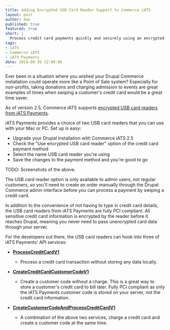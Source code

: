 ```yaml
---
title: Adding Encrypted USB Card Reader Support to Commerce iATS
layout: post
author: dan
published: true
featured: true
short: |
  Process credit card payments quickly and securely using an encrypted USB card reader.
tags:
- iATS
- Commerce iATS
- iATS Payments
date: 2014-09-26 12:00:00
---
```


Ever been in a situation where you wished your Drupal Commerce installation could operate more like a Point of Sale system? Especially for non-profits, taking donations and charging admission to events are great examples of times when swiping a customer's credit card would be a great time saver.

As of version 2.5, Commerce iATS supports [encrypted USB card readers from iATS Payments](http://home.iatspayments.com/developers/encrypted-magnetic-stripe-readers).

iATS Payments provides a choice of two USB card readers that you can use with your Mac or PC. Set up is easy:

* Upgrade your Drupal installation with Commerce iATS 2.5
* Check the "Use encrypted USB card reader" option of the credit card payment method
* Select the name USB card reader you're using
* Save the changes to the payment method and you're good to go

TODO: Screenshots of the above.

The USB card reader option is only available to admin users, not regular customers, so you'll need to create an order manually through the Drupal Commerce admin interface before you can process a payment by swiping a credit card.

In addition to the convenience of not having to type in credit card details, the USB card readers from iATS Payments are fully PCI compliant. All sensitive credit card information is encrypted by the reader before it reaches Drupal, meaning you never need to pass unencrypted card data through your server.

For the developers out there, the USB card readers can hook into three of iATS Payments' API services:

* **[ProcessCreditCardV1](https://www.iatspayments.com/NetGate/ProcessLink.asmx?op=ProcessCreditCardV1)**
  * Process a credit card transaction without storing any data locally.

* **[CreateCreditCardCustomerCodeV1](https://www.iatspayments.com/NetGate/CustomerLink.asmx?op=CreateCreditCardCustomerCodeV1)**
  * Create a customer code without a charge. This is a great way to store a customer's credit card to bill later. Fully PCI compliant as only the iATS Payments customer code is stored on your server, not the credit card information.

* **[CreateCustomerCodeAndProcessCreditCardV1](https://www.iatspayments.com/NetGate/ProcessLink.asmx?op=CreateCustomerCodeAndProcessCreditCardV1)**
  * A combination of the above two services, charge a credit card and create a customer code at the same time.
